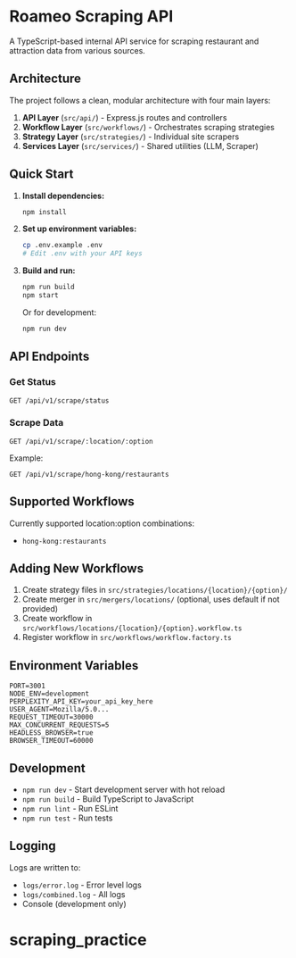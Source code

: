 # Roameo Scraping API

A TypeScript-based internal API service for scraping restaurant and attraction data from various sources.

## Architecture

The project follows a clean, modular architecture with four main layers:

1. **API Layer** (`src/api/`) - Express.js routes and controllers
2. **Workflow Layer** (`src/workflows/`) - Orchestrates scraping strategies
3. **Strategy Layer** (`src/strategies/`) - Individual site scrapers
4. **Services Layer** (`src/services/`) - Shared utilities (LLM, Scraper)

## Quick Start

1. **Install dependencies:**
   ```bash
   npm install
   ```

2. **Set up environment variables:**
   ```bash
   cp .env.example .env
   # Edit .env with your API keys
   ```

3. **Build and run:**
   ```bash
   npm run build
   npm start
   ```

   Or for development:
   ```bash
   npm run dev
   ```

## API Endpoints

### Get Status
```
GET /api/v1/scrape/status
```

### Scrape Data
```
GET /api/v1/scrape/:location/:option
```

Example:
```
GET /api/v1/scrape/hong-kong/restaurants
```

## Supported Workflows

Currently supported location:option combinations:
- `hong-kong:restaurants`

## Adding New Workflows

1. Create strategy files in `src/strategies/locations/{location}/{option}/`
2. Create merger in `src/mergers/locations/` (optional, uses default if not provided)
3. Create workflow in `src/workflows/locations/{location}/{option}.workflow.ts`
4. Register workflow in `src/workflows/workflow.factory.ts`

## Environment Variables

```env
PORT=3001
NODE_ENV=development
PERPLEXITY_API_KEY=your_api_key_here
USER_AGENT=Mozilla/5.0...
REQUEST_TIMEOUT=30000
MAX_CONCURRENT_REQUESTS=5
HEADLESS_BROWSER=true
BROWSER_TIMEOUT=60000
```

## Development

- `npm run dev` - Start development server with hot reload
- `npm run build` - Build TypeScript to JavaScript
- `npm run lint` - Run ESLint
- `npm run test` - Run tests

## Logging

Logs are written to:
- `logs/error.log` - Error level logs
- `logs/combined.log` - All logs
- Console (development only)
# scraping_practice
